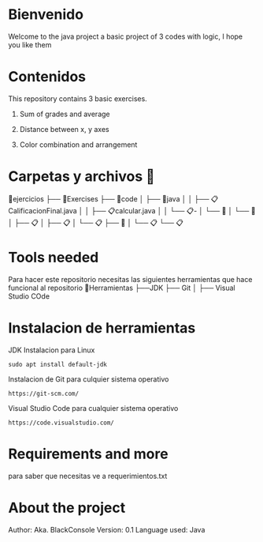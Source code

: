 # Bienvenido

Welcome to the java project
a basic project of 3 codes 
with logic, I hope you like them

# Contenidos

This repository contains 3 basic exercises.

1. Sum of grades and average

2. Distance between x, y axes

3. Color combination and arrangement

# Carpetas y archivos 📁

📁ejercicios
├── 📁Exercises
├── 📁code
│   ├── 📂java
│   │   ├── 📋CalificacionFinal.java
│   │   ├── 📋calcular.java
│   │   └── 📋-
│   └── 📂
│       └── 📂
│           ├── 📋
│           ├── 📋
│           └── 📋
├── 📁
│   └── 📋
└── 📋

# Tools needed


Para hacer este repositorio necesitas las siguientes herramientas que hace funcional al repositorio
📁Herramientas
├──JDK
├── Git
│   ├── Visual Studio COde


# Instalacion de herramientas

JDK Instalacion para Linux

```
sudo apt install default-jdk
```

Instalacion de Git para culquier sistema operativo

```
https://git-scm.com/
```

Visual Studio Code para cualquier sistema operativo

```
https://code.visualstudio.com/
```
# Requirements and more

para saber que necesitas ve a requerimientos.txt


# About the project

Author: Aka. BlackConsole
Version: 0.1 
Language used: Java

